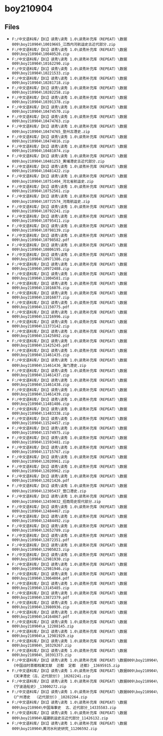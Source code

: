 # boy210904

## Files

- `F:/中文语料库/【01】读秀\读秀 1.0\读秀补充库（REPEAT）\数据009\boy210904\10019665_江西内河航运史古近代部分.zip`
- `F:/中文语料库/【01】读秀\读秀 1.0\读秀补充库（REPEAT）\数据009\boy210904\10040520.zip`
- `F:/中文语料库/【01】读秀\读秀 1.0\读秀补充库（REPEAT）\数据009\boy210904\10162290.zip`
- `F:/中文语料库/【01】读秀\读秀 1.0\读秀补充库（REPEAT）\数据009\boy210904\10221533.zip`
- `F:/中文语料库/【01】读秀\读秀 1.0\读秀补充库（REPEAT）\数据009\boy210904\10281718.zip`
- `F:/中文语料库/【01】读秀\读秀 1.0\读秀补充库（REPEAT）\数据009\boy210904\10282258.zip`
- `F:/中文语料库/【01】读秀\读秀 1.0\读秀补充库（REPEAT）\数据009\boy210904\10391378.zip`
- `F:/中文语料库/【01】读秀\读秀 1.0\读秀补充库（REPEAT）\数据009\boy210904\10474570.zip`
- `F:/中文语料库/【01】读秀\读秀 1.0\读秀补充库（REPEAT）\数据009\boy210904\10474763.zip`
- `F:/中文语料库/【01】读秀\读秀 1.0\读秀补充库（REPEAT）\数据009\boy210904\10474765_登州古港史.zip`
- `F:/中文语料库/【01】读秀\读秀 1.0\读秀补充库（REPEAT）\数据009\boy210904\10474816.zip`
- `F:/中文语料库/【01】读秀\读秀 1.0\读秀补充库（REPEAT）\数据009\boy210904\10481074.zip`
- `F:/中文语料库/【01】读秀\读秀 1.0\读秀补充库（REPEAT）\数据009\boy210904\10481253_黄埔港史古近代部分.zip`
- `F:/中文语料库/【01】读秀\读秀 1.0\读秀补充库（REPEAT）\数据009\boy210904\10481422.zip`
- `F:/中文语料库/【01】读秀\读秀 1.0\读秀补充库（REPEAT）\数据009\boy210904\10751404_河北省航运史.zip`
- `F:/中文语料库/【01】读秀\读秀 1.0\读秀补充库（REPEAT）\数据009\boy210904\10752561.zip`
- `F:/中文语料库/【01】读秀\读秀 1.0\读秀补充库（REPEAT）\数据009\boy210904\10772574_河南航运史.zip`
- `F:/中文语料库/【01】读秀\读秀 1.0\读秀补充库（REPEAT）\数据009\boy210904\10792241.zip`
- `F:/中文语料库/【01】读秀\读秀 1.0\读秀补充库（REPEAT）\数据009\boy210904\10795411.zip`
- `F:/中文语料库/【01】读秀\读秀 1.0\读秀补充库（REPEAT）\数据009\boy210904\10798139.zip`
- `F:/中文语料库/【01】读秀\读秀 1.0\读秀补充库（REPEAT）\数据009\boy210904\10798582.pdf`
- `F:/中文语料库/【01】读秀\读秀 1.0\读秀补充库（REPEAT）\数据009\boy210904\10806195.zip`
- `F:/中文语料库/【01】读秀\读秀 1.0\读秀补充库（REPEAT）\数据009\boy210904\10971386.zip`
- `F:/中文语料库/【01】读秀\读秀 1.0\读秀补充库（REPEAT）\数据009\boy210904\10972488.zip`
- `F:/中文语料库/【01】读秀\读秀 1.0\读秀补充库（REPEAT）\数据009\boy210904\11004581.zip`
- `F:/中文语料库/【01】读秀\读秀 1.0\读秀补充库（REPEAT）\数据009\boy210904\11016076.zip`
- `F:/中文语料库/【01】读秀\读秀 1.0\读秀补充库（REPEAT）\数据009\boy210904\11016077.zip`
- `F:/中文语料库/【01】读秀\读秀 1.0\读秀补充库（REPEAT）\数据009\boy210904\11150775.pdf`
- `F:/中文语料库/【01】读秀\读秀 1.0\读秀补充库（REPEAT）\数据009\boy210904\11216996.zip`
- `F:/中文语料库/【01】读秀\读秀 1.0\读秀补充库（REPEAT）\数据009\boy210904\11373142.zip`
- `F:/中文语料库/【01】读秀\读秀 1.0\读秀补充库（REPEAT）\数据009\boy210904\11425092.zip`
- `F:/中文语料库/【01】读秀\读秀 1.0\读秀补充库（REPEAT）\数据009\boy210904\11425245.pdf`
- `F:/中文语料库/【01】读秀\读秀 1.0\读秀补充库（REPEAT）\数据009\boy210904\11461435.zip`
- `F:/中文语料库/【01】读秀\读秀 1.0\读秀补充库（REPEAT）\数据009\boy210904\11461436_海门港史.zip`
- `F:/中文语料库/【01】读秀\读秀 1.0\读秀补充库（REPEAT）\数据009\boy210904\11461437.zip`
- `F:/中文语料库/【01】读秀\读秀 1.0\读秀补充库（REPEAT）\数据009\boy210904\11461438.zip`
- `F:/中文语料库/【01】读秀\读秀 1.0\读秀补充库（REPEAT）\数据009\boy210904\11461439.zip`
- `F:/中文语料库/【01】读秀\读秀 1.0\读秀补充库（REPEAT）\数据009\boy210904\11481486.zip`
- `F:/中文语料库/【01】读秀\读秀 1.0\读秀补充库（REPEAT）\数据009\boy210904\11483338.zip`
- `F:/中文语料库/【01】读秀\读秀 1.0\读秀补充库（REPEAT）\数据009\boy210904\11524457.zip`
- `F:/中文语料库/【01】读秀\读秀 1.0\读秀补充库（REPEAT）\数据009\boy210904\11574975.zip`
- `F:/中文语料库/【01】读秀\读秀 1.0\读秀补充库（REPEAT）\数据009\boy210904\11593481.zip`
- `F:/中文语料库/【01】读秀\读秀 1.0\读秀补充库（REPEAT）\数据009\boy210904\11715767.zip`
- `F:/中文语料库/【01】读秀\读秀 1.0\读秀补充库（REPEAT）\数据009\boy210904\12020961.zip`
- `F:/中文语料库/【01】读秀\读秀 1.0\读秀补充库（REPEAT）\数据009\boy210904\12020962.zip`
- `F:/中文语料库/【01】读秀\读秀 1.0\读秀补充库（REPEAT）\数据009\boy210904\12021426.pdf`
- `F:/中文语料库/【01】读秀\读秀 1.0\读秀补充库（REPEAT）\数据009\boy210904\12305437_营口港史.zip`
- `F:/中文语料库/【01】读秀\读秀 1.0\读秀补充库（REPEAT）\数据009\boy210904\12459032_招商局史现代部分.zip`
- `F:/中文语料库/【01】读秀\读秀 1.0\读秀补充库（REPEAT）\数据009\boy210904\12484467.zip`
- `F:/中文语料库/【01】读秀\读秀 1.0\读秀补充库（REPEAT）\数据009\boy210904\12484492.zip`
- `F:/中文语料库/【01】读秀\读秀 1.0\读秀补充库（REPEAT）\数据009\boy210904\12652789.zip`
- `F:/中文语料库/【01】读秀\读秀 1.0\读秀补充库（REPEAT）\数据009\boy210904\12872351.pdf`
- `F:/中文语料库/【01】读秀\读秀 1.0\读秀补充库（REPEAT）\数据009\boy210904\12905023.zip`
- `F:/中文语料库/【01】读秀\读秀 1.0\读秀补充库（REPEAT）\数据009\boy210904\12981930.zip`
- `F:/中文语料库/【01】读秀\读秀 1.0\读秀补充库（REPEAT）\数据009\boy210904\12981946.zip`
- `F:/中文语料库/【01】读秀\读秀 1.0\读秀补充库（REPEAT）\数据009\boy210904\13064004.pdf`
- `F:/中文语料库/【01】读秀\读秀 1.0\读秀补充库（REPEAT）\数据009\boy210904\13145485.zip`
- `F:/中文语料库/【01】读秀\读秀 1.0\读秀补充库（REPEAT）\数据009\boy210904\13872379.pdf`
- `F:/中文语料库/【01】读秀\读秀 1.0\读秀补充库（REPEAT）\数据009\boy210904\13980936.zip`
- `F:/中文语料库/【01】读秀\读秀 1.0\读秀补充库（REPEAT）\数据009\boy210904\14164067.pdf`
- `F:/中文语料库/【01】读秀\读秀 1.0\读秀补充库（REPEAT）\数据009\boy210904\a_12208145.zip`
- `F:/中文语料库/【01】读秀\读秀 1.0\读秀补充库（REPEAT）\数据009\boy210904\a_12981929.zip`
- `F:/中文语料库/【01】读秀\读秀 1.0\读秀补充库（REPEAT）\数据009\boy210904\_10329267.zip`
- `F:/中文语料库/【01】读秀\读秀 1.0\读秀补充库（REPEAT）\数据009\boy210904\_10391373.zip`
- `F:/中文语料库/【01】读秀\读秀 1.0\读秀补充库（REPEAT）\数据009\boy210904\《中国战时首都档案文献  迁都  定都  还都》_13695915.zip`
- `F:/中文语料库/【01】读秀\读秀 1.0\读秀补充库（REPEAT）\数据009\boy210904\《天津港史（古、近代部分）》_10282241.zip`
- `F:/中文语料库/【01】读秀\读秀 1.0\读秀补充库（REPEAT）\数据009\boy210904\《宁波造船史》_13000272.zip`
- `F:/中文语料库/【01】读秀\读秀 1.0\读秀补充库（REPEAT）\数据009\boy210904\《广州港史  （近代部分）》_10282264.zip`
- `F:/中文语料库/【01】读秀\读秀 1.0\读秀补充库（REPEAT）\数据009\boy210904\中国海事史  古、近代部分_14335583.zip`
- `F:/中文语料库/【01】读秀\读秀 1.0\读秀补充库（REPEAT）\数据009\boy210904\福建航运史古近代部分_11426132.zip`
- `F:/中文语料库/【01】读秀\读秀 1.0\读秀补充库（REPEAT）\数据009\boy210904\黄河水利史研究_11206592.zip`

